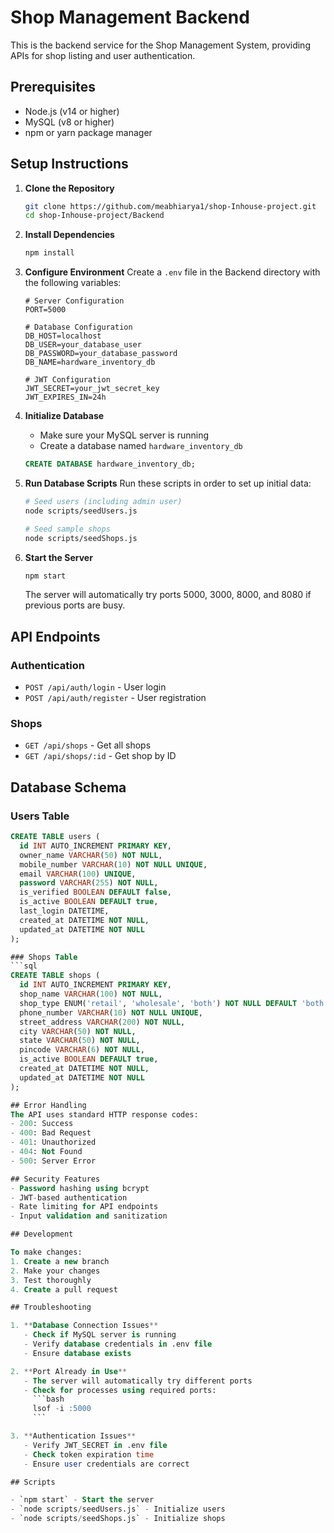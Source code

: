 # Shop Management Backend

This is the backend service for the Shop Management System, providing APIs for shop listing and user authentication.

## Prerequisites

- Node.js (v14 or higher)
- MySQL (v8 or higher)
- npm or yarn package manager

## Setup Instructions

1. **Clone the Repository**
   ```bash
   git clone https://github.com/meabhiarya1/shop-Inhouse-project.git
   cd shop-Inhouse-project/Backend
   ```

2. **Install Dependencies**
   ```bash
   npm install
   ```

3. **Configure Environment**
   Create a `.env` file in the Backend directory with the following variables:
   ```env
   # Server Configuration
   PORT=5000

   # Database Configuration
   DB_HOST=localhost
   DB_USER=your_database_user
   DB_PASSWORD=your_database_password
   DB_NAME=hardware_inventory_db

   # JWT Configuration
   JWT_SECRET=your_jwt_secret_key
   JWT_EXPIRES_IN=24h
   ```

4. **Initialize Database**
   - Make sure your MySQL server is running
   - Create a database named `hardware_inventory_db`
   ```sql
   CREATE DATABASE hardware_inventory_db;
   ```

5. **Run Database Scripts**
   Run these scripts in order to set up initial data:
   ```bash
   # Seed users (including admin user)
   node scripts/seedUsers.js

   # Seed sample shops
   node scripts/seedShops.js
   ```

6. **Start the Server**
   ```bash
   npm start
   ```
   The server will automatically try ports 5000, 3000, 8000, and 8080 if previous ports are busy.

## API Endpoints

### Authentication
- `POST /api/auth/login` - User login
- `POST /api/auth/register` - User registration

### Shops
- `GET /api/shops` - Get all shops
- `GET /api/shops/:id` - Get shop by ID

## Database Schema

### Users Table
```sql
CREATE TABLE users (
  id INT AUTO_INCREMENT PRIMARY KEY,
  owner_name VARCHAR(50) NOT NULL,
  mobile_number VARCHAR(10) NOT NULL UNIQUE,
  email VARCHAR(100) UNIQUE,
  password VARCHAR(255) NOT NULL,
  is_verified BOOLEAN DEFAULT false,
  is_active BOOLEAN DEFAULT true,
  last_login DATETIME,
  created_at DATETIME NOT NULL,
  updated_at DATETIME NOT NULL
);

### Shops Table
```sql
CREATE TABLE shops (
  id INT AUTO_INCREMENT PRIMARY KEY,
  shop_name VARCHAR(100) NOT NULL,
  shop_type ENUM('retail', 'wholesale', 'both') NOT NULL DEFAULT 'both',
  phone_number VARCHAR(10) NOT NULL UNIQUE,
  street_address VARCHAR(200) NOT NULL,
  city VARCHAR(50) NOT NULL,
  state VARCHAR(50) NOT NULL,
  pincode VARCHAR(6) NOT NULL,
  is_active BOOLEAN DEFAULT true,
  created_at DATETIME NOT NULL,
  updated_at DATETIME NOT NULL
);

## Error Handling
The API uses standard HTTP response codes:
- 200: Success
- 400: Bad Request
- 401: Unauthorized
- 404: Not Found
- 500: Server Error

## Security Features
- Password hashing using bcrypt
- JWT-based authentication
- Rate limiting for API endpoints
- Input validation and sanitization

## Development

To make changes:
1. Create a new branch
2. Make your changes
3. Test thoroughly
4. Create a pull request

## Troubleshooting

1. **Database Connection Issues**
   - Check if MySQL server is running
   - Verify database credentials in .env file
   - Ensure database exists

2. **Port Already in Use**
   - The server will automatically try different ports
   - Check for processes using required ports:
     ```bash
     lsof -i :5000
     ```

3. **Authentication Issues**
   - Verify JWT_SECRET in .env file
   - Check token expiration time
   - Ensure user credentials are correct

## Scripts

- `npm start` - Start the server
- `node scripts/seedUsers.js` - Initialize users
- `node scripts/seedShops.js` - Initialize shops

